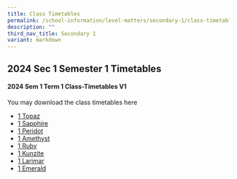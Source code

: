 ```yaml
---
title: Class Timetables
permalink: /school-information/level-matters/secondary-1/class-timetables/
description: ""
third_nav_title: Secondary 1
variant: markdown
---
```

## 2024 Sec 1 Semester 1 Timetables

#### 2024 Sem 1 Term 1 Class-Timetables V1
You may download the class timetables here

*   <a target="_blank" href="/files/Class%20Timetables/2024_Term1_v1/2024_SEM1_S1T_TT_V1.pdf">1 Topaz</a>
*   <a target="_blank" href="/files/Class%20Timetables/2024_Term1_v1/2024_SEM1_S1S_TT_V1.pdf">1 Sapphire</a>
*   <a target="_blank" href="/files/Class%20Timetables/2024_Term1_v1/2024_SEM1_S1P_TT_V1.pdf">1 Peridot</a>
*   <a target="_blank" href="/files/Class%20Timetables/2024_Term1_v1/2024_SEM1_S1A_TT_V1.pdf">1 Amethyst</a>
*   <a target="_blank" href="/files/Class%20Timetables/2024_Term1_v1/2024_SEM1_S1R_TT_V1.pdf">1 Ruby</a>
*   <a target="_blank" href="/files/Class%20Timetables/2024_Term1_v1/2024_SEM1_S1K_TT_V1.pdf">1 Kunzite</a>
*   <a target="_blank" href="/files/Class%20Timetables/2024_Term1_v1/2024_SEM1_S1L_TT_V1.pdf">1 Larimar</a>
*   <a target="_blank" href="/files/Class%20Timetables/2024_Term1_v1/2024_SEM1_S1E_TT_V1.pdf">1 Emerald</a>